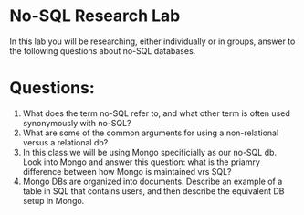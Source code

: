 # No-SQL Research Lab
In this lab you will be researching, either individually or in groups, answer to the following questions about no-SQL databases. 

# Questions:
1. What does the term no-SQL refer to, and what other term is often used synonymously with no-SQL?
2. What are some of the common arguments for using a non-relational versus a relational db?
3. In this class we will be using Mongo specificially as our no-SQL db. Look into Mongo and answer this question: what is the priamry difference between how Mongo is maintained vrs SQL?
4. Mongo DBs are organized into documents. Describe an example of a table in SQL that contains users, and then describe the equivalent DB setup in Mongo. 
